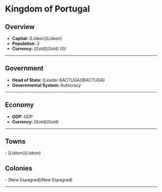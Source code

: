 # <!--NAME-->Kingdom of Portugal<!--NAME-->

## Overview

- **Capital:** [<!--CAPITAL-->Lisbon<!--CAPITAL-->](<!--CAPITAL-->Lisbon<!--CAPITAL-->)
- **Population:** <!--POPULATION-->2<!--POPULATION-->
- **Currency:** [<!--CURRENCY-->Gold<!--CURRENCY-->](<!--CURRENCY-->Gold<!--CURRENCY-->) (<!--CURRENCY_ABV-->G<!--CURRENCY_ABV-->)

---

## Government

- **Head of State:** [<!--LEADER_TITLE-->Leader BACTUGA<!--LEADER_TITLE-->](<!--LEADER-->BACTUGA<!--LEADER-->)
- **Governmental System:** <!--GOVERNMENT-->Autocracy<!--GOVERNMENT-->

---

## Economy

- **GDP:** <!--GDP-->GDP<!--GDP-->
- **Currency:** [<!--CURRENCY-->Gold<!--CURRENCY-->](<!--CURRENCY-->Gold<!--CURRENCY-->)

---

## Towns

<!--TOWNS-->- [Lisbon](Lisbon)<!--TOWNS-->

## Colonies

<!--COLONIES-->- [New Espagrad](New Espagrad)<!--COLONIES-->

---